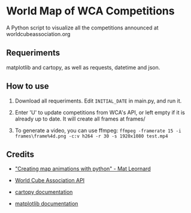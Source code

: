 # World Map of WCA Competitions

A Python script to visualize all the competitions announced at
worldcubeassociation.org

## Requeriments

matplotlib and cartopy, as well as requests, datetime and json.

## How to use

1. Download all requeriments. Edit `INITIAL_DATE` in main.py, and run it.

2. Enter 'U' to update competitions from WCA's API, or left empty if it is
already up to date. It will create all frames at frames/

3. To generate a video, you can use ffmpeg:
`ffmpeg -framerate 15 -i frames\frame%4d.png -c:v h264 -r 30 -s 1920x1080 test.mp4`

## Credits

* ["Creating map animations with python" - Mat Leornard](https://medium.com/udacity/creating-map-animations-with-python-97e24040f17b)

* [World Cube Association API](https://www.worldcubeassociation.org/api/v0/)

* [cartopy documentation](https://scitools.org.uk/cartopy/docs/v0.15/index.html)

* [matplotlib documentation](https://matplotlib.org/3.3.1/contents.html)
